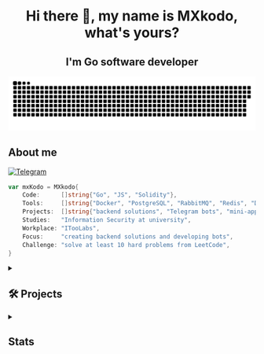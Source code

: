 <h1 align="center">Hi there 👋, my name is MXkodo, what's yours? </h1>

<h2 align="center">I'm Go software developer </h1>

<p align="center">
 <img width="600" src="assets/github-snake.svg" alt="snake"/>
</p>

## About me

[![Telegram](https://img.shields.io/badge/-Telegram-2CA5E0?style=flat&logo=telegram&logoColor=white)](https://t.me/Eofdr)

```GO
var mxKodo = MXkodo{
    Code:      []string{"Go", "JS", "Solidity"},
    Tools:     []string{"Docker", "PostgreSQL", "RabbitMQ", "Redis", "Docker Compose", "React"},
    Projects:  []string{"backend solutions", "Telegram bots", "mini-apps", "UserBots"},
    Studies:   "Information Security at university",
    Workplace: "ITooLabs",
    Focus:     "creating backend solutions and developing bots",
    Challenge: "solve at least 10 hard problems from LeetCode",
}
```

<details align="left">
  <summary><h2><b>🛠️ Projects</b></h2></summary>
  <div align="center">

| Project      | Description                                      | Link                                                  |
| ------------ | ------------------------------------------------ | ----------------------------------------------------- |
| Inventory    | Service for automation of equipment inventory.   | [View Project](https://github.com/MXkodo/inventory)   |
| Cash service | A pen test of cache utilization.                 | [View Project](https://github.com/MXkodo/Cash-server) |
| SMS          | A small library for quick RabbitMQ connectivity. | [View Project](https://github.com/MXkodo/send_sms)    |

  </div>
</details>

<details align="left">
  <summary><h2><b>Stats</b></h2></summary>
  <p>
   <img src="https://github-readme-stats.vercel.app/api/top-langs/?username=MXkodo&theme=dracula&layout=compact&hide_border=true&bg_color=00000000" />
   <br>
  </p>
</details>
